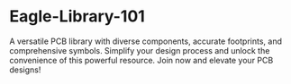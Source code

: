 # Eagle-Library-101
A versatile PCB library with diverse components, accurate footprints, and comprehensive symbols. Simplify your design process and unlock the convenience of this powerful resource. Join now and elevate your PCB designs!
